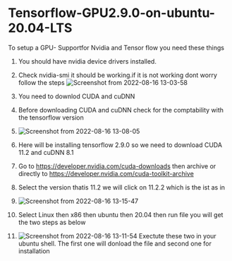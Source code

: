 # Tensorflow-GPU2.9.0-on-ubuntu-20.04-LTS


To setup a GPU- Supportfor Nvidia and Tensor flow you need these things
1. You should have nvidia device drivers installed.
2. Check nvidia-smi it should be working.if it is not working dont worry follow the steps
![Screenshot from 2022-08-16 13-03-58](https://user-images.githubusercontent.com/45037843/184864535-2db2dbfa-8c9a-4afd-ba42-f268b975215a.png)

3. You need to downlod CUDA and cuDNN
4. Before downloading CUDA and cuDNN check for the comptability with the tensorflow version
5. ![Screenshot from 2022-08-16 13-08-05](https://user-images.githubusercontent.com/45037843/184865155-4957c2c5-361e-409e-a99e-7bfc20808f0a.png)

6. Here will be installing tensorflow 2.9.0 so we need to download CUDA 11.2 and cuDNN 8.1
7. Go to https://developer.nvidia.com/cuda-downloads then archive or directly to https://developer.nvidia.com/cuda-toolkit-archive
8. Select the version thatis 11.2 we will click on 11.2.2 which is the ist as in
9. ![Screenshot from 2022-08-16 13-15-47](https://user-images.githubusercontent.com/45037843/184866848-bfc52138-d409-430b-8161-14e090c5005f.png)


8. Select Linux then x86 then ubuntu then 20.04 then run file you will get the two steps as below
9. ![Screenshot from 2022-08-16 13-11-54](https://user-images.githubusercontent.com/45037843/184865899-4b684b90-6b95-4c98-978d-89c78873a2bd.png)
Exectute these two in your ubuntu shell. The first one will donload the file and second one for installation

